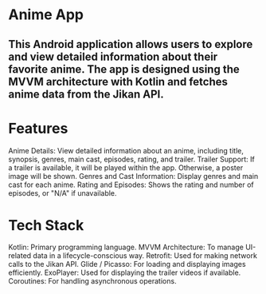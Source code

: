 <h1>Anime App</h1>
<h2>This Android application allows users to explore and view detailed information about their favorite anime. The app is designed using the MVVM architecture with Kotlin and fetches anime data from the Jikan API.</h2>

<h1>Features</h1>
Anime Details: View detailed information about an anime, including title, synopsis, genres, main cast, episodes, rating, and trailer.
Trailer Support: If a trailer is available, it will be played within the app. Otherwise, a poster image will be shown.
Genres and Cast Information: Display genres and main cast for each anime.
Rating and Episodes: Shows the rating and number of episodes, or "N/A" if unavailable.

<h1>Tech Stack</h1>
Kotlin: Primary programming language.
MVVM Architecture: To manage UI-related data in a lifecycle-conscious way.
Retrofit: Used for making network calls to the Jikan API.
Glide / Picasso: For loading and displaying images efficiently.
ExoPlayer: Used for displaying the trailer videos if available.
Coroutines: For handling asynchronous operations.
